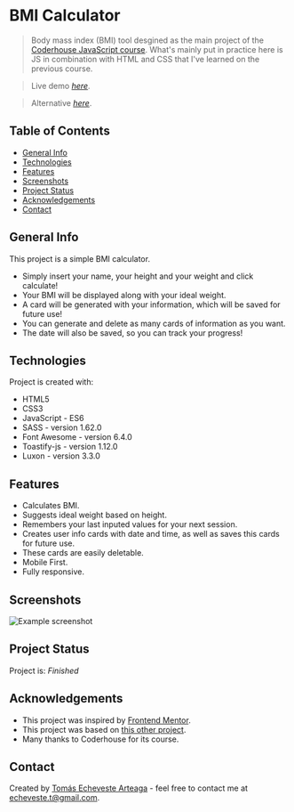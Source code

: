 # BMI Calculator

> Body mass index (BMI) tool desgined as the main project of the <a href="https://www.coderhouse.com/collections/categoria-programacion-y-desarrollo/products/javascript" target="_blank" rel="noopener">Coderhouse JavaScript course</a>. What's mainly put in practice here is JS in combination with HTML and CSS that I've learned on the previous course.

> Live demo [_here_](https://bmi-calculator-faradar.vercel.app/).

> Alternative [_here_](https://faradar.github.io/BMI-Calculator/).

## Table of Contents

- [General Info](#general-info)
- [Technologies](#technologies)
- [Features](#features)
- [Screenshots](#screenshots)
- [Project Status](#project-status)
- [Acknowledgements](#acknowledgements)
- [Contact](#contact)

## General Info

This project is a simple BMI calculator.

- Simply insert your name, your height and your weight and click calculate!
- Your BMI will be displayed along with your ideal weight.
- A card will be generated with your information, which will be saved for future use!
- You can generate and delete as many cards of information as you want.
- The date will also be saved, so you can track your progress!

## Technologies

Project is created with:

- HTML5
- CSS3
- JavaScript - ES6
- SASS - version 1.62.0
- Font Awesome - version 6.4.0
- Toastify-js - version 1.12.0
- Luxon - version 3.3.0

## Features

- Calculates BMI.
- Suggests ideal weight based on height.
- Remembers your last inputed values for your next session.
- Creates user info cards with date and time, as well as saves this cards for future use.
- These cards are easily deletable.
- Mobile First.
- Fully responsive.

## Screenshots

![Example screenshot](https://i.imgur.com/TuHccC9.png)

## Project Status

Project is: _Finished_

## Acknowledgements

- This project was inspired by <a href="https://www.frontendmentor.io/challenges/body-mass-index-calculator-brrBkfSz1T" target="_blank" rel="noopener">Frontend Mentor</a>.
- This project was based on <a href="https://jo-cloud85.github.io/body-mass-index-calculator/" target="_blank" rel="noopener">this other project</a>.
- Many thanks to Coderhouse for its course.

## Contact

Created by <a href="https://github.com/faradar" target="_blank" rel="noopener">Tomás Echeveste Arteaga</a> - feel free to contact me at <echeveste.t@gmail.com>.
